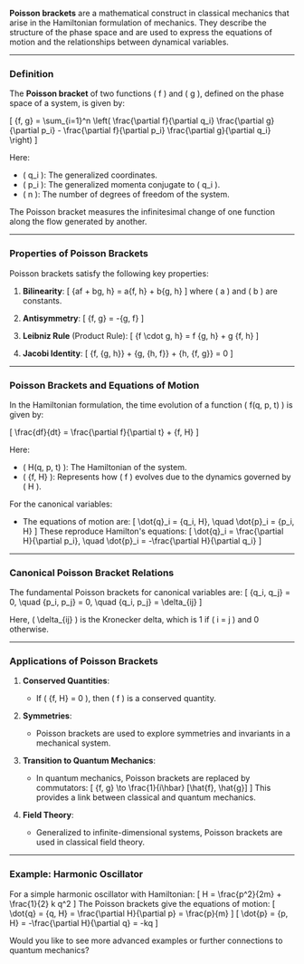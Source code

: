 **Poisson brackets** are a mathematical construct in classical mechanics that arise in the Hamiltonian formulation of mechanics. They describe the structure of the phase space and are used to express the equations of motion and the relationships between dynamical variables.

---

### **Definition**
The **Poisson bracket** of two functions \( f \) and \( g \), defined on the phase space of a system, is given by:

\[
\{f, g\} = \sum_{i=1}^n \left( \frac{\partial f}{\partial q_i} \frac{\partial g}{\partial p_i} - \frac{\partial f}{\partial p_i} \frac{\partial g}{\partial q_i} \right)
\]

Here:
- \( q_i \): The generalized coordinates.
- \( p_i \): The generalized momenta conjugate to \( q_i \).
- \( n \): The number of degrees of freedom of the system.

The Poisson bracket measures the infinitesimal change of one function along the flow generated by another.

---

### **Properties of Poisson Brackets**
Poisson brackets satisfy the following key properties:

1. **Bilinearity**:
   \[
   \{af + bg, h\} = a\{f, h\} + b\{g, h\}
   \]
   where \( a \) and \( b \) are constants.

2. **Antisymmetry**:
   \[
   \{f, g\} = -\{g, f\}
   \]

3. **Leibniz Rule** (Product Rule):
   \[
   \{f \cdot g, h\} = f \{g, h\} + g \{f, h\}
   \]

4. **Jacobi Identity**:
   \[
   \{f, \{g, h\}\} + \{g, \{h, f\}\} + \{h, \{f, g\}\} = 0
   \]

---

### **Poisson Brackets and Equations of Motion**
In the Hamiltonian formulation, the time evolution of a function \( f(q, p, t) \) is given by:

\[
\frac{df}{dt} = \frac{\partial f}{\partial t} + \{f, H\}
\]

Here:
- \( H(q, p, t) \): The Hamiltonian of the system.
- \( \{f, H\} \): Represents how \( f \) evolves due to the dynamics governed by \( H \).

For the canonical variables:
- The equations of motion are:
  \[
  \dot{q}_i = \{q_i, H\}, \quad \dot{p}_i = \{p_i, H\}
  \]
  These reproduce Hamilton's equations:
  \[
  \dot{q}_i = \frac{\partial H}{\partial p_i}, \quad \dot{p}_i = -\frac{\partial H}{\partial q_i}
  \]

---

### **Canonical Poisson Bracket Relations**
The fundamental Poisson brackets for canonical variables are:
\[
\{q_i, q_j\} = 0, \quad \{p_i, p_j\} = 0, \quad \{q_i, p_j\} = \delta_{ij}
\]

Here, \( \delta_{ij} \) is the Kronecker delta, which is 1 if \( i = j \) and 0 otherwise.

---

### **Applications of Poisson Brackets**

1. **Conserved Quantities**:
   - If \( \{f, H\} = 0 \), then \( f \) is a conserved quantity.

2. **Symmetries**:
   - Poisson brackets are used to explore symmetries and invariants in a mechanical system.

3. **Transition to Quantum Mechanics**:
   - In quantum mechanics, Poisson brackets are replaced by commutators:
     \[
     \{f, g\} \to \frac{1}{i\hbar} [\hat{f}, \hat{g}]
     \]
     This provides a link between classical and quantum mechanics.

4. **Field Theory**:
   - Generalized to infinite-dimensional systems, Poisson brackets are used in classical field theory.

---

### **Example: Harmonic Oscillator**
For a simple harmonic oscillator with Hamiltonian:
\[
H = \frac{p^2}{2m} + \frac{1}{2} k q^2
\]
The Poisson brackets give the equations of motion:
\[
\dot{q} = \{q, H\} = \frac{\partial H}{\partial p} = \frac{p}{m}
\]
\[
\dot{p} = \{p, H\} = -\frac{\partial H}{\partial q} = -kq
\]

Would you like to see more advanced examples or further connections to quantum mechanics?

